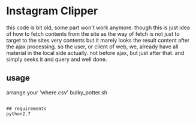 # Instagram Clipper
this code is bit old, some part won't work anymore. though this is just idea of how to
fetch contents from the site as the way of fetch is not just to target to the sites very
contents but it marely looks the result content after the ajax processing.
so the user, or client of web, we, already have all material in the local side actually.
not before ajax, but just after that. and simply seeks it and query and well done.

## usage
arrange your 'where.csv'
bulky_potter.sh
```

## requirements  
python2.7  




